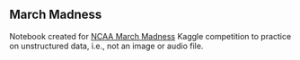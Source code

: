 ## March Madness

Notebook created for [NCAA March Madness](https://www.kaggle.com/c/mens-machine-learning-competition-2018) Kaggle competition to practice on unstructured data, i.e., not an image or audio file.
